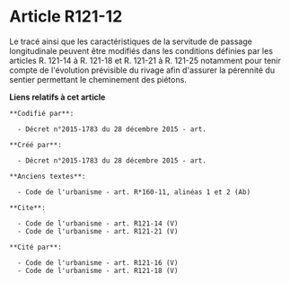 # Article R121-12

Le tracé ainsi que les caractéristiques de la servitude de passage longitudinale peuvent être modifiés dans les conditions
définies par les articles R. 121-14 à R. 121-18 et R. 121-21 à R. 121-25 notamment pour tenir compte de l'évolution
prévisible du rivage afin d'assurer la pérennité du sentier permettant le cheminement des piétons.

**Liens relatifs à cet article**

	**Codifié par**:

	  - Décret n°2015-1783 du 28 décembre 2015 - art.

	**Créé par**:

	  - Décret n°2015-1783 du 28 décembre 2015 - art.

	**Anciens textes**:

	  - Code de l'urbanisme - art. R*160-11, alinéas 1 et 2 (Ab)

	**Cite**:

	  - Code de l'urbanisme - art. R121-14 (V)
	  - Code de l'urbanisme - art. R121-21 (V)

	**Cité par**:

	  - Code de l'urbanisme - art. R121-16 (V)
	  - Code de l'urbanisme - art. R121-18 (V)
